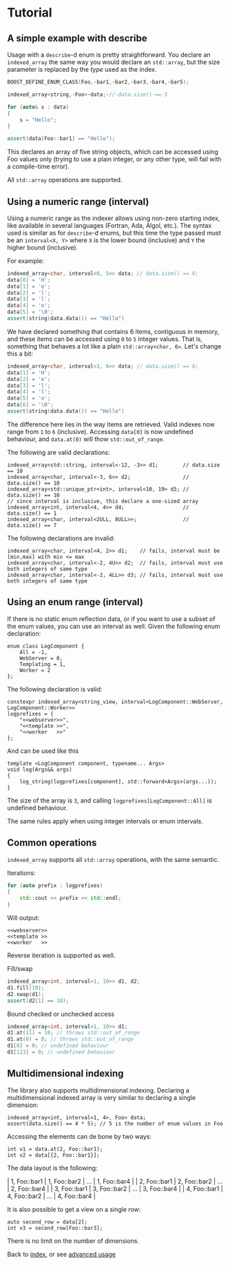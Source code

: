 <!--
Copyright 2022 Julien Blanc
Distributed under the Boost Software License, Version 1.0.
https://www.boost.org/LICENSE_1_0.txt
-->

# Tutorial

## A simple example with describe

Usage with a `describe`-d enum is pretty straightforward. You declare an `indexed_array`
the same way you would declare an `std::array`, but the size parameter is replaced by the
*type* used as the index.

```cpp
BOOST_DEFINE_ENUM_CLASS(Foo,·bar1,·bar2,·bar3,·bar4,·bar5);

indexed_array<string,·Foo>·data;·//·data.size()·==·5

for (auto& s : data)
{
	s = "Hello";
}

assert(data[Foo::bar1] == "Hello");
```

This declares an array of five string objects, which can be accessed using Foo
values only (trying to use a plain integer, or any other type, will fail with
a compile-time error).

All `std::array` operations are supported.

## Using a numeric range (interval)

Using a numeric range as the indexer allows using non-zero starting index, like
available in several languages (Fortran, Ada, Algol, etc.). The syntax used is
similar as for `describe`-d enums, but this time the type passed must be an
`interval<X, Y>` where `X` is the lower bound (inclusive) and `Y` the higher
bound (inclusive).

For example:

```cpp
indexed_array<char, interval<0, 5>> data; // data.size() == 6;
data[0] = 'H';
data[1] = 'e';
data[2] = 'l';
data[3] = 'l';
data[4] = 'o';
data[5] = '\0';
assert(string(data.data()) == "Hello")
```

We have declared something that contains 6 items, contiguous in memory, and these
items can be accessed using `0` to `5` integer values. That is, something that behaves
a lot like a plain `std::array<char, 6>`. Let's change this a bit:

```cpp
indexed_array<char, interval<1, 6>> data; // data.size() == 6;
data[1] = 'H';
data[2] = 'e';
data[3] = 'l';
data[4] = 'l';
data[5] = 'o';
data[6] = '\0';
assert(string(data.data()) == "Hello")
```

The difference here lies in the way items are retrieved. Valid indexes now range from
`1` to `6` (inclusive). Accessing `data[0]` is now undefined behaviour, and `data.at(0)`
will thow `std::out_of_range`.

The following are valid declarations:

```
indexed_array<std::string, interval<-12, -3>> d1;        // data.size == 10
indexed_array<char, interval<-3, 6>> d2;                 // data.size() == 10
indexed_array<std::unique_ptr<int>, interval<10, 19> d3; // data.size() == 10
// since interval is inclusive, this declare a one-sized array
indexed_array<int, interval<4, 4>> d4;                   // data.size() == 1
indexed_array<char, interval<2ULL, 8ULL>>;               // data.size() == 7
```

The following declarations are invalid:
```
indexed_array<char, interval<4, 2>> d1;    // fails, interval must be [min,max] with min <= max
indexed_array<char, interval<-2, 4U>> d2;  // fails, interval must use both integers of same type
indexed_array<char, interval<-2, 4LL>> d3; // fails, interval must use both integers of same type
```

## Using an enum range (interval)

If there is no static enum reflection data, or if you want to use a subset of the enum values, you
can use an interval as well. Given the following enum declaration:

```
enum class LogComponent {
	All = -1,
	WebServer = 0,
	Templating = 1,
	Worker = 2
};
```

The following declaration is valid:
```
constexpr indexed_array<string_view, interval<LogComponent::WebServer, LogComponent::Worker>> 
logprefixes = {
	"<<webserver>>",
	"<<template >>",
	"<<worker   >>"
};
```

And can be used like this

```
template <LogComponent component, typename... Args>
void log(Args&& args)
{
	log_string(logprefixes[component], std::forward<Args>(args...));
}
```

The size of the array is `3`, and calling `logprefixes[LogComponent::All]` is undefined behaviour.

The same rules apply when using integer intervals or enum intervals.

## Common operations

`indexed_array` supports all `std::array` operations, with the same semantic.

Iterations:
```cpp
for (auto prefix : logprefixes)
{
	std::cout << prefix << std::endl;
}
```

Will output:
```
<<webserver>>
<<template >>
<<worker   >>
```

Reverse iteration is supported as well.

Fill/swap
```cpp
indexed_array<int, interval<1, 10>> d1, d2;
d1.fill(10);
d2.swap(d1);
assert(d2[1] == 10);
```

Bound checked or unchecked access
```cpp
indexed_array<int, interval<1, 10>> d1;
d1.at(11) = 10; // throws std::out_of_range
d1.at(0) = 0; // throws std::out_of_range
d1[0] = 0; // undefined behaviour
d1[123] = 0; // undefined behaviour
```

## Multidimensional indexing

The library also supports multidimensional indexing. Declaring a multidimensional indexed array
is very similar to declaring a single dimension:

```
indexed_array<int, interval<1, 4>, Foo> data;
assert(data.size() == 4 * 5); // 5 is the number of enum values in Foo
```

Accessing the elements can de bone by two ways:
```
int v1 = data.at(2, Foo::bar1);
int v2 = data[{2, Foo::bar1}];
```

The data layout is the following:

| 1, Foo::bar1 | 1, Foo::bar2 | ... | 1, Foo::bar4 |
| 2, Foo::bar1 | 2, Foo::bar2 | ... | 2, Foo::bar4 |
| 3, Foo::bar1 | 3, Foo::bar2 | ... | 3, Foo::bar4 |
| 4, Foo::bar1 | 4, Foo::bar2 | ... | 4, Foo::bar4 |

It is also possible to get a view on a single row:

```
auto second_row = data[2];
int v3 = second_row[Foo::bar3];
```

There is no limit on the number of dimensions.

Back to [index](index.md), or see [advanced usage](advancedusage.md)
